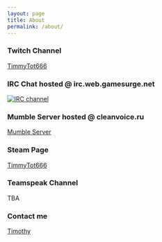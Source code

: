 ```yaml
---
layout: page
title: About
permalink: /about/
---
```

### Twitch Channel

<a href="http://twitch.tv/timmytot666">TimmyTot666</a>

### IRC Chat hosted @ irc.web.gamesurge.net

[![IRC channel](https://kiwiirc.com/buttons/irc.twitch.tv/timmytot666.png)](https://kiwiirc.com/client/irc.web.gamesurge.net/?&theme=cli#timmytot666)

### Mumble Server hosted @ cleanvoice.ru

<a href="mumble://mumble-us.cleanvoice.ru:45063?title=Root&version=1.2.0">Mumble Server</a>

### Steam Page

<a href="http://steamcommunity.com/profiles/76561198044200599/">TimmyTot666</a>

### Teamspeak Channel

TBA

### Contact me

[Timothy](mailto:timothybeltran515@gmail.com)